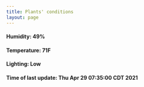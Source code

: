 ```yaml
---
title: Plants' conditions
layout: page
---
```



#### Humidity: 49%
#### Temperature: 71F
#### Lighting: Low
#### Time of last update: Thu Apr 29 07:35:00 CDT 2021

